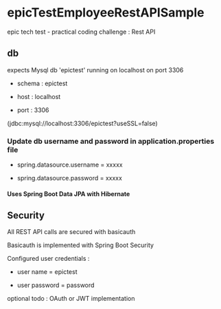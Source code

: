 # epicTestEmployeeRestAPISample
epic tech test - practical coding challenge : Rest API

## db


expects Mysql db 'epictest' running on localhost on port 3306

* schema : epictest

* host   : localhost

* port   : 3306


(jdbc:mysql://localhost:3306/epictest?useSSL=false)

### Update db username and password in application.properties file

* spring.datasource.username = xxxxx

* spring.datasource.password = xxxxx

#### Uses  Spring Boot Data JPA with Hibernate


## Security

All REST API calls are secured with basicauth

Basicauth is implemented with Spring Boot Security

Configured user credentials :

  * user name = epictest
  
  * user password = password
  
optional todo : OAuth or JWT implementation 

